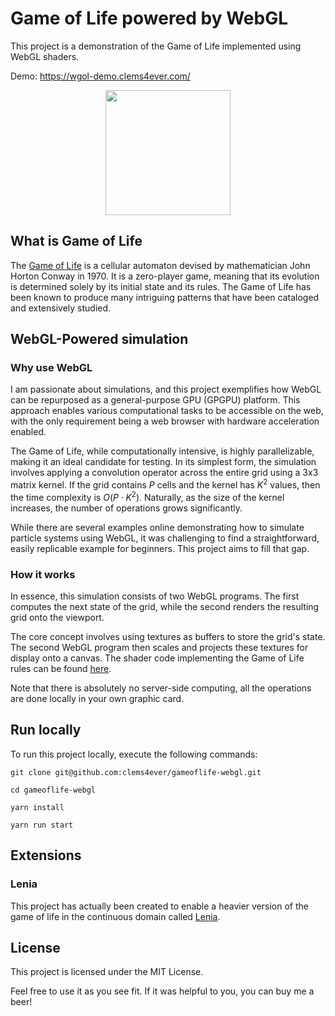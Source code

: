 # Game of Life powered by WebGL

This project is a demonstration of the Game of Life implemented using WebGL shaders.

Demo: https://wgol-demo.clems4ever.com/


[<img style="display: block; margin:auto" src="https://user-images.githubusercontent.com/9169414/36646548-4ac65af8-1a79-11e8-811d-da84549f7af3.gif" width="200"/>](https://user-images.githubusercontent.com/9169414/36646548-4ac65af8-1a79-11e8-811d-da84549f7af3.gif)

## What is Game of Life

The [Game of Life][game-of-life] is a cellular automaton devised by mathematician John Horton Conway in 1970. It is a zero-player game, meaning that its evolution is determined solely by its initial state and its rules. The Game of Life has been known to produce many intriguing patterns that have been cataloged and extensively studied.

## WebGL-Powered simulation

### Why use WebGL

I am passionate about simulations, and this project exemplifies how WebGL can be repurposed as a general-purpose GPU (GPGPU) platform. This approach enables various computational tasks to be accessible on the web, with the only requirement being a web browser with hardware acceleration enabled.

The Game of Life, while computationally intensive, is highly parallelizable, making it an ideal candidate for testing. In its simplest form, the simulation involves applying a convolution operator across the entire grid using a 3x3 matrix kernel. If the grid contains $P$ cells and the kernel has $K^2$ values, then the time complexity is $O(P \cdot K^2)$. Naturally, as the size of the kernel increases, the number of operations grows significantly.

While there are several examples online demonstrating how to simulate particle systems using WebGL, it was challenging to find a straightforward, easily replicable example for beginners. This project aims to fill that gap.

### How it works

In essence, this simulation consists of two WebGL programs. The first computes the next state of the grid, while the second renders the resulting grid onto the viewport.

The core concept involves using textures as buffers to store the grid's state. The second WebGL program then scales and projects these textures for display onto a canvas. The shader code implementing the Game of Life rules can be found [here][simulation-shader].

Note that there is absolutely no server-side computing, all the operations are done locally in your own graphic
card.

## Run locally

To run this project locally, execute the following commands:

```bashrc
git clone git@github.com:clems4ever/gameoflife-webgl.git

cd gameoflife-webgl

yarn install

yarn run start
```

## Extensions

### Lenia

This project has actually been created to enable a heavier version of the game of life in the continuous domain
called [Lenia](https://chakazul.github.io/Lenia/JavaScript/Lenia.html).

## License

This project is licensed under the MIT License.

Feel free to use it as you see fit. If it was helpful to you,
you can buy me a beer!


[game-of-life]: https://en.wikipedia.org/wiki/Conway%27s_Game_of_Life
[simulation-shader]: /src/components/GameOfLifeCanvas/simulation/fragment.glsl